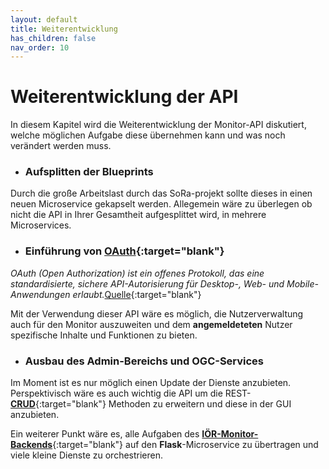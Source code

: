 ```yaml
---
layout: default
title: Weiterentwicklung
has_children: false
nav_order: 10
---
```


# Weiterentwicklung der API

In diesem Kapitel wird die Weiterentwicklung der Monitor-API diskutiert, welche möglichen Aufgabe diese übernehmen kann und was noch verändert werden muss.

- ### Aufsplitten der Blueprints

Durch die große Arbeitslast durch das SoRa-projekt sollte dieses in einen neuen Microservice gekapselt werden. Allegemein wäre zu überlegen ob nicht die API in Ihrer Gesamtheit aufgesplittet wird, in mehrere Microservices.

- ### Einführung von [OAuth](https://docs.authlib.org/en/latest/){:target="blank"}

_OAuth (Open Authorization) ist ein offenes Protokoll, das eine standardisierte, sichere API-Autorisierung für Desktop-, Web- und Mobile-Anwendungen erlaubt._[Quelle](https://de.wikipedia.org/wiki/OAuth){:target="blank"}

Mit der Verwendung dieser API wäre es möglich, die Nutzerverwaltung auch für den Monitor auszuweiten und dem **angemeldeteten** Nutzer spezifische Inhalte und Funktionen zu bieten.

- ### Ausbau des Admin-Bereichs und OGC-Services

Im Moment ist es nur möglich einen Update der Dienste anzubieten. Perspektivisch wäre es auch wichtig die API um die REST-[**CRUD**](https://de.wikipedia.org/wiki/CRUD){:target="blank"} Methoden zu erweitern und diese in der GUI anzubieten. 

Ein weiterer Punkt wäre es, alle Aufgaben des [**IÖR-Monitor-Backends**](https://ioer-dresden.github.io/monitor-doku/docs/backend){:target="blank"} auf den **Flask**-Microservice zu übertragen und viele kleine Dienste zu orchestrieren.